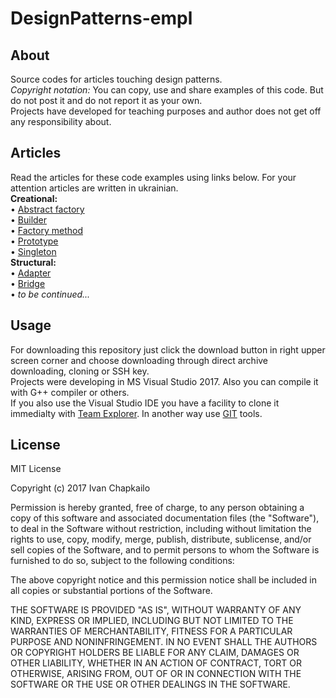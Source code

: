 # DesignPatterns-empl

## About  
Source codes for articles touching design patterns.  
*Copyright notation:* You can copy, use and share examples of this code. But do not post it and do not report it as your own.  
Projects have developed for teaching purposes and author does not get off any responsibility about.
  
## Articles  
Read the articles for these code examples using links below. For your attention articles are written in ukrainian.  
**Creational:**  
• [Abstract factory](https://codeguida.com/post/1026)  
• [Builder](https://codeguida.com/post/1036)  
• [Factory method](https://codeguida.com/post/1043)  
• [Prototype](https://codeguida.com/post/1048)  
• [Singleton](https://codeguida.com/post/1053)  
**Structural:**  
• [Adapter](https://codeguida.com/post/1108)  
• [Bridge](...)  
• *to be continued...*  

## Usage  
For downloading this repository just click the download button in right upper screen corner and choose downloading through direct archive downloading, cloning or SSH key.  
Projects were developing in MS Visual Studio 2017. Also you can compile it with G++ compiler or others.  
If you also use the Visual Studio IDE you have a facility to clone it immedialty with [Team Explorer](https://docs.microsoft.com/en-us/vsts/connect/work-team-explorer). In another way use [GIT](https://git-scm.com/downloads) tools.

## License  
MIT License

Copyright (c) 2017 Ivan Chapkailo

Permission is hereby granted, free of charge, to any person obtaining a copy
of this software and associated documentation files (the "Software"), to deal
in the Software without restriction, including without limitation the rights
to use, copy, modify, merge, publish, distribute, sublicense, and/or sell
copies of the Software, and to permit persons to whom the Software is
furnished to do so, subject to the following conditions:

The above copyright notice and this permission notice shall be included in all
copies or substantial portions of the Software.

THE SOFTWARE IS PROVIDED "AS IS", WITHOUT WARRANTY OF ANY KIND, EXPRESS OR
IMPLIED, INCLUDING BUT NOT LIMITED TO THE WARRANTIES OF MERCHANTABILITY,
FITNESS FOR A PARTICULAR PURPOSE AND NONINFRINGEMENT. IN NO EVENT SHALL THE
AUTHORS OR COPYRIGHT HOLDERS BE LIABLE FOR ANY CLAIM, DAMAGES OR OTHER
LIABILITY, WHETHER IN AN ACTION OF CONTRACT, TORT OR OTHERWISE, ARISING FROM,
OUT OF OR IN CONNECTION WITH THE SOFTWARE OR THE USE OR OTHER DEALINGS IN THE
SOFTWARE.
